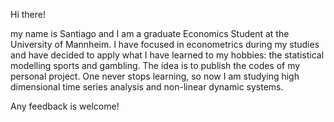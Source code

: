 Hi there!

my name is Santiago and I am a graduate Economics Student at the University of Mannheim. I have focused in econometrics during my studies and have decided to apply
what I have learned to my hobbies: the statistical modelling sports and gambling. The idea is to publish the codes of my personal project. One never stops learning, so
now I am studying high dimensional time series analysis and non-linear dynamic systems.

Any feedback is welcome!
